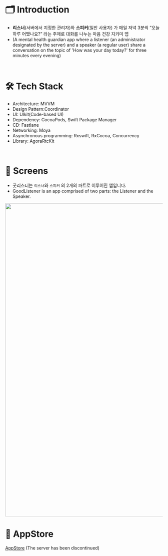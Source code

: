 # 🗂️ Introduction
- **리스너**(서버에서 지정한 관리자)와 **스피커**(일반 사용자) 가 매일 저녁 3분씩 “오늘 하루 어땠나요?” 라는 주제로 대화를 나누는 마음 건강 지키미 앱 
- (A mental health guardian app where a listener (an administrator designated by the server) and a speaker (a regular user) share a conversation on the topic of 'How was your day today?' for three minutes every evening)


<!-- **[최종 버전 Git](https://github.com/heelpass/goodlistener_ios)**-->
<!--  **[PR이 담긴 원본 Git](https://github.com/heelpass/goodlistener-ios)**: 중간에 깃허브 저장 용량 초과 이슈로 저장소를 옮기게 되었습니다.-->
<br/>

# 🛠️ Tech Stack
- Architecture: MVVM
- Design Pattern:Coordinator
- UI: UIkit(Code-based UI)
- Dependency: CocoaPods, Swift Package Manager
- CD: Fastlane
- Networking: Moya
- Asynchronous programming: Rxswift, RxCocoa, Concurrency
- Library: AgoraRtcKit
<br/>

# 📱 Screens
- 굿리스너는 `리스너`와 `스피커` 의 2개의 파트로 이루어진 앱입니다.
- GoodListener is an app comprised of two parts: the Listener and the Speaker. <br/>

<img src = "https://github.com/JYPjoy/goodlistener-ios/assets/84610593/ac0192a0-82ff-42f3-acf1-cecc4761f141" width = "1000">

<br/>

# 🛒 AppStore
[AppStore](https://apps.apple.com/us/app/%EA%B5%BF%EB%A6%AC%EC%8A%A4%EB%84%88/id1641642480) (The server has been discontinued)
